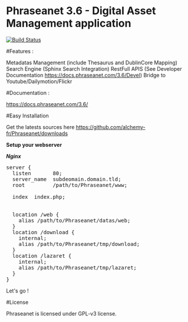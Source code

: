 Phraseanet 3.6 - Digital Asset Management application
=================================================

[![Build Status](https://secure.travis-ci.org/alchemy-fr/Phraseanet.png?branch=master)](http://travis-ci.org/alchemy-fr/Phraseanet)

#Features :

Metadatas Management (include Thesaurus and DublinCore Mapping)
Search Engine (Sphinx Search Integration)
RestFull APIS (See Developer Documentation https://docs.phraseanet.com/3.6/Devel)
Bridge to Youtube/Dailymotion/Flickr

#Documentation :

https://docs.phraseanet.com/3.6/

#Easy Installation

Get the latests sources here https://github.com/alchemy-fr/Phraseanet/downloads

**Setup your webserver**

***Nginx***
<pre>
server {
  listen       80;
  server_name  subdeomain.domain.tld;
  root         /path/to/Phraseanet/www;

  index  index.php;


  location /web {
    alias /path/to/Phraseanet/datas/web;
  }
  location /download {
    internal;
    alias /path/to/Phraseanet/tmp/download;
  }
  location /lazaret {
    internal;
    alias /path/to/Phraseanet/tmp/lazaret;
  }
}
</pre>


Let's go !

#License

Phraseanet is licensed under GPL-v3 license.

[1]: http://developer.phraseanet.com/
